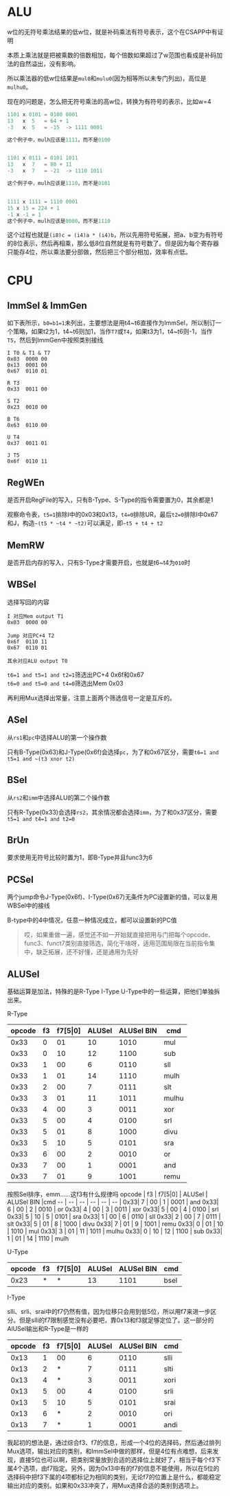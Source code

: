 # ALU

w位的无符号乘法结果的低w位，就是补码乘法有符号表示，这个在CSAPP中有证明

本质上乘法就是把被乘数的倍数相加，每个倍数如果超过了w范围也看成是补码加法的自然溢出，没有影响。

所以乘法器的低w位结果是`mul0`和`mulu0`(因为相等所以未专门列出)，高位是`mulhu0`。

现在的问题是，怎么把无符号乘法的高w位，转换为有符号的表示，比如w=4



```c
1101 x 0101 = 0100 0001
13   x  5   = 64 + 1
-3   x  5   = -15  -> 1111 0001

这个例子中，mulh应该是1111，而不是0100


1101 x 0111 = 0101 1011
13   x  7   = 80 + 11
-3   x  7   = -21  -> 1110 1011

这个例子中，mulh应该是1110，而不是0101


1111 x 1111 = 1110 0001
15 x 15 = 224 + 1
-1 x -1 = 1
这个例子中，mulh应该是0000，而不是1110
```

这个过程也就是`(i8)c = (i4)a * (i4)b`，所以先用符号拓展，把a、b变为有符号的8位表示，然后再相乘，那么低8位自然就是有符号数了。但是因为每个寄存器只能存4位，所以乘法要分部做，然后把三个部分相加，效率有点低。



# CPU

## ImmSel & ImmGen
如下表所示，`b0=b1=1`未列出，主要想法是用t4~t6直接作为ImmSel，所以制订一个策略，如果t2为1，t4~t6则加1，当作`T7`或`T4`，如果t3为1，t4~t6则-1，当作`T5`，然后到ImmGen中按照类别接线
```
I T0 & T1 & T7
0x03  0000 00
0x13  0001 00
0x67  0110 01

R T3
0x33  0011 00

S T2
0x23  0010 00

B T6
0x63  0110 00

U T4
0x37  0011 01

J T5
0x6f  0110 11

```


## RegWEn 

是否开启RegFile的写入，只有B-Type、S-Type的指令需要置为0，其余都是1

观察命令表，`t5=1`排除I中的0x03和0x13，`t4=0`排除UR，最后`t2=0`排除I中0x67和J，构造`~(t5 * ~t4 * ~t2)`可以满足，即`~t5 + t4 + t2`


## MemRW

是否开启内存的写入，只有S-Type才需要开启，也就是t6~t4为`010`时

## WBSel

选择写回的内容

```
I 对应Mem output T1
0x03  0000 00

Jump 对应PC+4 T2
0x6f  0110 11
0x67  0110 01

其余对应ALU output T0
```

`t6=1 and t5=1 and t2=1`筛选出PC+4 0x6f和0x67  
`t6=0 and t5=0 and t4=0`筛选出Mem 0x03

再利用Mux选择出常量，注意上面两个筛选信号一定是互斥的。


## ASel

从`rs1`和`pc`中选择ALU的第一个操作数

只有B-Type(0x63)和J-Type(0x6f)会选择`pc`，为了和0x67区分，需要`t6=1 and t5=1 and ~(t3 xnor t2)`

## BSel

从`rs2`和`imm`中选择ALU的第二个操作数

只有R-Type(0x33)会选择`rs2`，其余情况都会选择`imm`，为了和0x37区分，需要`t5=1 and t4=1 and t2=0`


## BrUn

要求使用无符号比较时置为1，即B-Type并且func3为6


## PCSel

两个jump命令J-Type(0x6f)、I-Type(0x67)无条件为PC设置新的值，可以复用WBSel中的接线

B-type中的4中情况，任意一种情况成立，都可以设置新的PC值

> 哎，如果重做一遍，感觉还不如一开始就直接把用与门把每个opcode、func3、funct7类别直接筛选，简化干啥呀，适用范围局限在当前指令集中，缺乏拓展，还不好懂，还是通用为先好


## ALUSel

基础运算是加法，特殊的是R-Type I-Type U-Type中的一些运算，把他们单独拆出来。


R-Type

opcode | f3 | f7[5\|0] | ALUSel | ALUSel BIN |cmd 
-- | -- | -- | -- | -- | -- |
0x33| 0 | 01 | 10 | 1010  | mul
0x33| 0 | 10 | 12 | 1100  | sub
0x33| 1 | 00 | 6  | 0110  | sll
0x33| 1 | 01 | 14 | 1110  | mulh
0x33| 2 | 00 | 7  | 0111  | slt
0x33| 3 | 01 | 11 | 1011  | mulhu
0x33| 4 | 00 | 3  | 0011  | xor
0x33| 5 | 00 | 4  | 0100  | srl
0x33| 5 | 01 | 8  | 1000  | divu
0x33| 5 | 10 | 5  | 0101  | sra
0x33| 6 | 00 | 2  | 0010  | or
0x33| 7 | 00 | 1  | 0001  | and
0x33| 7 | 01 | 9  | 1001  | remu

按照Sel排序，emm……这f3有什么规律吗
opcode | f3 | f7[5\|0] | ALUSel | ALUSel BIN |cmd 
-- | -- | -- | -- | -- | -- |
0x33| 7 | 00 | 1  | 0001  | and
0x33| 6 | 00 | 2  | 0010  | or
0x33| 4 | 00 | 3  | 0011  | xor
0x33| 5 | 00 | 4  | 0100  | srl
0x33| 5 | 10 | 5  | 0101  | sra
0x33| 1 | 00 | 6  | 0110  | sll
0x33| 2 | 00 | 7  | 0111  | slt
0x33| 5 | 01 | 8  | 1000  | divu
0x33| 7 | 01 | 9  | 1001  | remu
0x33| 0 | 01 | 10 | 1010  | mul
0x33| 3 | 01 | 11 | 1011  | mulhu
0x33| 0 | 10 | 12 | 1100  | sub
0x33| 1 | 01 | 14 | 1110  | mulh



U-Type

opcode | f3 | f7[5\|0] | ALUSel | ALUSel BIN |cmd 
-- | -- | -- | -- | -- | -- |
0x23| * | * | 13 | 1101  | bsel


I-Type

slli、srli、srai中的f7仍然有值，因为位移只会用到低5位，所以用f7来进一步区分。但是slli的f7限制感觉没有必要吧，靠0x13和f3就足够定位了。这一部分的AlUSel输出和R-Type是一样的

opcode | f3 | f7[5\|0] | ALUSel | ALUSel BIN | cmd 
-- | -- | -- | -- | -- | -- |
0x13| 1 | 00 | 6  | 0110  | slli
0x13| 2 | * | 7  | 0111  | slti
0x13| 4 | * | 3  | 0011  | xori
0x13| 5 | 00 | 4  | 0100  | srli
0x13| 5 | 10 | 5  | 0101  | srai
0x13| 6 | * | 2  | 0010  | ori
0x13| 7 | * | 1  | 0001  | andi


我起初的想法是，通过综合f3、f7的信息，形成一个4位的选择码，然后通过排列Mux选项，输出对应的类别，和ImmSel中做的那样，但是4位有点难想，后来发现，直接5位也可以啊，把类别常量放到合适的选择位上就好了，相当于每个f3下属4个选项，由f7指定。另外，因为0x13中有的f7的信息不能使用，所以在5位的选择码中把f3下属的4项都标记为相同的类别，无论f7的位置上是什么，都能稳定输出对应的类别。如果和0x33冲突了，用Mux选择合适的类别到选项上。
